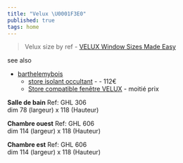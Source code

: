 ```yaml
---
title: "Velux \U0001F3E0"
published: true
tags: home
---
```

> Velux size by ref - [VELUX Window Sizes Made Easy ](https://www.yarddirect.com/blog/velux-window-sizes-made-easy-velux-size-guide-velux-sizes/)

see also
- [barthelemybois](https://barthelemybois.com/15-velux)
	- [store isolant occultant](https://barthelemybois.com/velux/692-7686-store-isolant-occultant-fhc-velux-profiles-aluminium-brosse.html#/988-code_et_dimension_de_la_fenetre-code_store_ck04_55x98_pour_fenetre_ck04/991-couleur-1047_noir) -  - 112€
	- [Store compatible fenêtre VELUX](https://avosdim.com/store-isolant-pour-velux.html) - moitié prix 

**Salle de bain**
Ref: GHL 306  
dim 78 (largeur) x 118 (Hauteur)  

**Chambre ouest**
Ref: GHL 606  
dim 114 (largeur) x 118 (Hauteur)  

**Chambre est** 
Ref: GHL 606  
dim 114 (largeur) x 118 (Hauteur)
